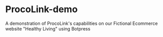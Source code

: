 # ProcoLink-demo
A demonstration of ProcoLink's capabilities on our Fictional Ecommerce website "Healthy Living" using Botpress
